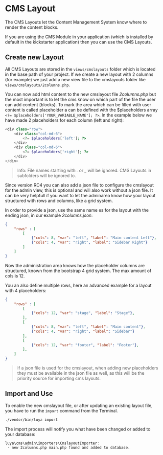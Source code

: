 # CMS Layout

The CMS Layouts let the Content Management System know where to render the content blocks.

If you are using the CMS Module in your application (which is installed by default in the kickstarter application) then you can use the CMS Layouts.

## Create new Layout

All CMS Layouts are stored in the `views/cmslayouts` folder which is located in the base path of your project. If we create a new layout with 2 columns (for example) we just add a new view file to the cmslayouts folder like `views/cmslayouts/2columns.php`.

You can now add html content to the new cmslayout file *2columns.php* but the most important is to let the cms know on which part of the file the user can add content (blocks). To mark the area which can be filled with user content is called placeholder a can be defined with the $placeholders array `<?= $placeholders['YOUR_VARIABLE_NAME']; ?>`. In the example below we have made 2 placeholders for each column (left and right):

```php
<div class="row">
    <div class="col-md-6">
        <?= $placeholders['left']; ?>
    </div>
    <div class="col-md-6">
        <?= $placeholders['right']; ?>
    </div>
</div>
```

> Info: File names starting with *.* or *_* will be ignored. CMS Layouts in subfolders will be ignored to.

Since version RC4 you can also add a json file to configure the cmslayout for the admin view, this is optional and will also work without a json file. It can be very helpfull if you want to let the adminarea know how your layout structured with rows and columns, like a grid system.

In order to provide a json, use the same name es for the layout with the ending json, in our example *2columns.json*:

```json
{
    "rows" : [
        [
            {"cols": 8, "var": "left", "label": "Main content Left"},
            {"cols": 4, "var": "right", "label": "Sidebar Right"}
        ]
    ]
}
```

Now the administration area knows how the placeholder columns are structured, known from the bootstrap 4 grid system. The max amount of cols is 12.

You an also define multiple rows, here an advanced example for a layout with 4 placeholders:

```json
{
    "rows" : [
        [
            {"cols": 12, "var": "stage", "label": "Stage"},
        ],
        [
            {"cols": 8, "var": "left", "label": "Main content"},
            {"cols": 4, "var": "right", "label": "Sidebar"}
        ],
        [
            {"cols": 12, "var": "footer", "label": "Footer"},
        ],
    ]
}
```

> If a json file is used for the cmslayout, when adding new placeholders they must be available in the json file as well, as this will be the priority source for importing cms layouts.

## Import and Use

To enable the new cmslayout file, or after updating an existing layout file, you have to run the `import` command from the Terminal.

```sh
./vendor/bin/luya import
```

The import process will notify you what have been changed or added to your database:

```
luya\cms\admin\importers\CmslayoutImporter:
 - new 2columns.php main.php found and added to database.
```
